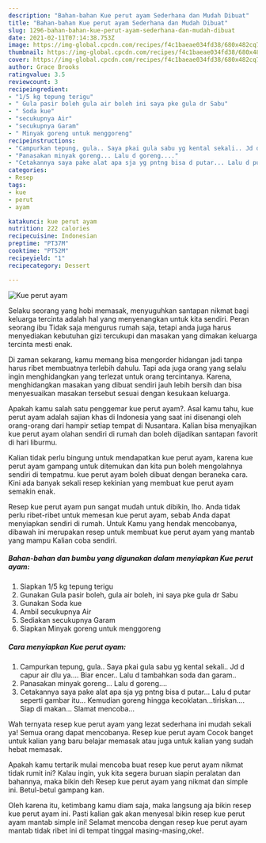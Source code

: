 ```yaml
---
description: "Bahan-bahan Kue perut ayam Sederhana dan Mudah Dibuat"
title: "Bahan-bahan Kue perut ayam Sederhana dan Mudah Dibuat"
slug: 1296-bahan-bahan-kue-perut-ayam-sederhana-dan-mudah-dibuat
date: 2021-02-11T07:14:38.753Z
image: https://img-global.cpcdn.com/recipes/f4c1baeae034fd38/680x482cq70/kue-perut-ayam-foto-resep-utama.jpg
thumbnail: https://img-global.cpcdn.com/recipes/f4c1baeae034fd38/680x482cq70/kue-perut-ayam-foto-resep-utama.jpg
cover: https://img-global.cpcdn.com/recipes/f4c1baeae034fd38/680x482cq70/kue-perut-ayam-foto-resep-utama.jpg
author: Grace Brooks
ratingvalue: 3.5
reviewcount: 3
recipeingredient:
- "1/5 kg tepung terigu"
- " Gula pasir boleh gula air boleh ini saya pke gula dr Sabu"
- " Soda kue"
- "secukupnya Air"
- "secukupnya Garam"
- " Minyak goreng untuk menggoreng"
recipeinstructions:
- "Campurkan tepung, gula.. Saya pkai gula sabu yg kental sekali.. Jd d capur air dlu ya.... Biar encer.. Lalu d tambahkan soda dan garam.."
- "Panasakan minyak goreng... Lalu d goreng...."
- "Cetakannya saya pake alat apa sja yg pntng bisa d putar... Lalu d putar seperti gambar itu... Kemudian goreng hingga kecoklatan...tiriskan.... Siap di makan... Slamat mencoba..."
categories:
- Resep
tags:
- kue
- perut
- ayam

katakunci: kue perut ayam 
nutrition: 222 calories
recipecuisine: Indonesian
preptime: "PT37M"
cooktime: "PT52M"
recipeyield: "1"
recipecategory: Dessert

---
```



![Kue perut ayam](https://img-global.cpcdn.com/recipes/f4c1baeae034fd38/680x482cq70/kue-perut-ayam-foto-resep-utama.jpg)

Selaku seorang yang hobi memasak, menyuguhkan santapan nikmat bagi keluarga tercinta adalah hal yang menyenangkan untuk kita sendiri. Peran seorang ibu Tidak saja mengurus rumah saja, tetapi anda juga harus menyediakan kebutuhan gizi tercukupi dan masakan yang dimakan keluarga tercinta mesti enak.

Di zaman  sekarang, kamu memang bisa mengorder hidangan jadi tanpa harus ribet membuatnya terlebih dahulu. Tapi ada juga orang yang selalu ingin menghidangkan yang terlezat untuk orang tercintanya. Karena, menghidangkan masakan yang dibuat sendiri jauh lebih bersih dan bisa menyesuaikan masakan tersebut sesuai dengan kesukaan keluarga. 



Apakah kamu salah satu penggemar kue perut ayam?. Asal kamu tahu, kue perut ayam adalah sajian khas di Indonesia yang saat ini disenangi oleh orang-orang dari hampir setiap tempat di Nusantara. Kalian bisa menyajikan kue perut ayam olahan sendiri di rumah dan boleh dijadikan santapan favorit di hari liburmu.

Kalian tidak perlu bingung untuk mendapatkan kue perut ayam, karena kue perut ayam gampang untuk ditemukan dan kita pun boleh mengolahnya sendiri di tempatmu. kue perut ayam boleh dibuat dengan beraneka cara. Kini ada banyak sekali resep kekinian yang membuat kue perut ayam semakin enak.

Resep kue perut ayam pun sangat mudah untuk dibikin, lho. Anda tidak perlu ribet-ribet untuk memesan kue perut ayam, sebab Anda dapat menyiapkan sendiri di rumah. Untuk Kamu yang hendak mencobanya, dibawah ini merupakan resep untuk membuat kue perut ayam yang mantab yang mampu Kalian coba sendiri.

<!--inarticleads1-->

##### Bahan-bahan dan bumbu yang digunakan dalam menyiapkan Kue perut ayam:

1. Siapkan 1/5 kg tepung terigu
1. Gunakan  Gula pasir boleh, gula air boleh, ini saya pke gula dr Sabu
1. Gunakan  Soda kue
1. Ambil secukupnya Air
1. Sediakan secukupnya Garam
1. Siapkan  Minyak goreng untuk menggoreng




<!--inarticleads2-->

##### Cara menyiapkan Kue perut ayam:

1. Campurkan tepung, gula.. Saya pkai gula sabu yg kental sekali.. Jd d capur air dlu ya.... Biar encer.. Lalu d tambahkan soda dan garam..
1. Panasakan minyak goreng... Lalu d goreng....
1. Cetakannya saya pake alat apa sja yg pntng bisa d putar... Lalu d putar seperti gambar itu... Kemudian goreng hingga kecoklatan...tiriskan.... Siap di makan... Slamat mencoba...




Wah ternyata resep kue perut ayam yang lezat sederhana ini mudah sekali ya! Semua orang dapat mencobanya. Resep kue perut ayam Cocok banget untuk kalian yang baru belajar memasak atau juga untuk kalian yang sudah hebat memasak.

Apakah kamu tertarik mulai mencoba buat resep kue perut ayam nikmat tidak rumit ini? Kalau ingin, yuk kita segera buruan siapin peralatan dan bahannya, maka bikin deh Resep kue perut ayam yang nikmat dan simple ini. Betul-betul gampang kan. 

Oleh karena itu, ketimbang kamu diam saja, maka langsung aja bikin resep kue perut ayam ini. Pasti kalian gak akan menyesal bikin resep kue perut ayam mantab simple ini! Selamat mencoba dengan resep kue perut ayam mantab tidak ribet ini di tempat tinggal masing-masing,oke!.


